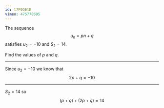 ```yaml
---
id: t7P0QEtK
vimeo: 475778595
---
```


The sequence
$$
u_n = pn + q
$$
satisfies $u_2 = -10$ and $S_2 = 14.$

Find the values of $p$ and $q.$

---

Since $u_2 = -10$ we know that
$$
2p + q = -10
$$

---

$S_2 = 14$ so
$$
(p+q) + (2p+q) = 14
$$
